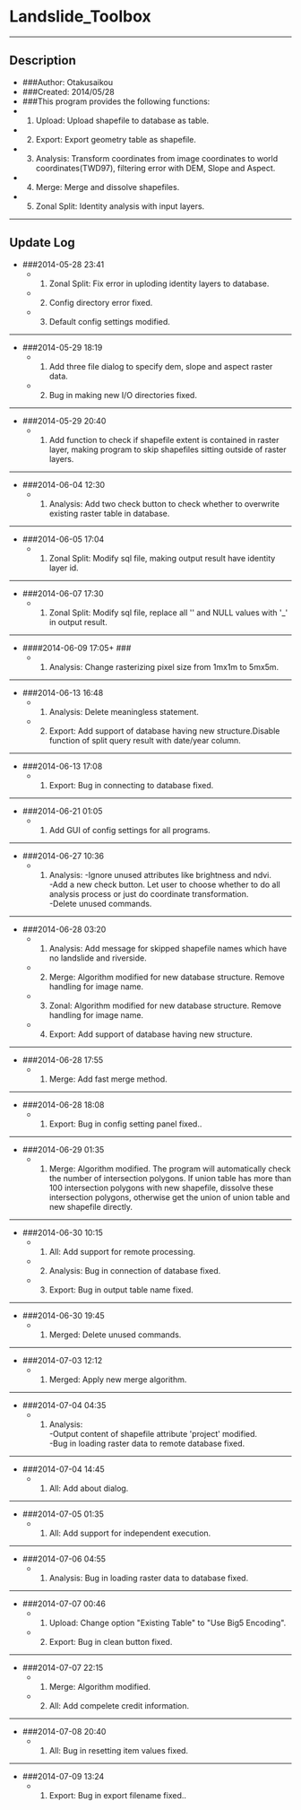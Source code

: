 Landslide_Toolbox
==========
***
Description
----------
 + ###Author: Otakusaikou  
 + ###Created: 2014/05/28  
 + ###This program provides the following functions:  
  + 1.  Upload: Upload shapefile to database as table.  
  + 2.  Export: Export geometry table as shapefile.  
  + 3.  Analysis: Transform coordinates from image coordinates to world     coordinates(TWD97), filtering error with DEM, Slope and Aspect.  
  + 4.  Merge: Merge and dissolve shapefiles.  
  + 5.  Zonal Split: Identity analysis with input layers.  

***
Update Log
----------
+ ###2014-05-28 23:41
    + 1.  Zonal Split: Fix error in uploding identity layers to database.  
    + 2.  Config directory error fixed.  
    + 3.  Default config settings modified.  

*** 
+ ###2014-05-29 18:19
    + 1.  Add three file dialog to specify dem, slope and aspect raster data.
    + 2.  Bug in making new I/O directories fixed.

***
+ ###2014-05-29 20:40
    + 1.  Add function to check if shapefile extent is contained in raster layer, making program to skip shapefiles sitting outside of raster layers.

***
+ ###2014-06-04 12:30
    + 1.  Analysis: Add two check button to check whether to overwrite existing raster table in database.   

***
+ ###2014-06-05 17:04
    + 1.  Zonal Split: Modify sql file, making output result have identity layer id.  

***
+ ###2014-06-07 17:30
    + 1.  Zonal Split: Modify sql file, replace all '<NONE>' and NULL values with '_' in output result.  

***
+ ####2014-06-09 17:05+ ###
    + 1.  Analysis: Change rasterizing pixel size from 1mx1m to 5mx5m.  

***
+ ###2014-06-13 16:48
    + 1.  Analysis: Delete meaningless statement.  
    + 2.  Export: Add support of database having new structure.Disable function of split query result with date/year column.  

***
+ ###2014-06-13 17:08
    + 1.  Export: Bug in connecting to database fixed.  

***
+ ###2014-06-21 01:05
    + 1.  Add GUI of config settings for all programs.  

***
+ ###2014-06-27 10:36
    + 1.  Analysis:
      -Ignore unused attributes like brightness and ndvi.  
      -Add a new check button. Let user to choose whether to do all analysis process or just do coordinate transformation.  
      -Delete unused commands.  

***
+ ###2014-06-28 03:20
    + 1.  Analysis: Add message for skipped shapefile names which have no landslide and riverside.  
    + 2.  Merge: Algorithm modified for new database structure. Remove handling for image name.  
    + 3.  Zonal: Algorithm modified for new database structure. Remove handling for image name.  
    + 4.  Export: Add support of database having new structure.  

***
+ ###2014-06-28 17:55
    + 1.  Merge: Add fast merge method.  

***
+ ###2014-06-28 18:08
    + 1.  Export: Bug in config setting panel fixed..  

***
+ ###2014-06-29 01:35
    + 1.  Merge: Algorithm modified. The program will automatically check the number of intersection polygons. If union table has more than 100 intersection polygons with new shapefile, dissolve these intersection polygons, otherwise get the union of union table and new shapefile directly.  

***
+ ###2014-06-30 10:15
    + 1.  All: Add support for remote processing.  
    + 2.  Analysis: Bug in connection of database fixed.  
    + 3.  Export: Bug in output table name fixed.  

***
+ ###2014-06-30 19:45
    + 1.  Merged: Delete unused commands.  

***
+ ###2014-07-03 12:12
    + 1.  Merged: Apply new merge algorithm.

***
+ ###2014-07-04 04:35
    + 1.  Analysis:   
      -Output content of shapefile attribute 'project' modified.   
      -Bug in loading raster data to remote database fixed.  

***
+ ###2014-07-04 14:45
    + 1.  All: Add about dialog.  

***
+ ###2014-07-05 01:35
    + 1.  All: Add support for independent execution.

***
+ ###2014-07-06 04:55
    + 1.  Analysis: Bug in loading raster data to database fixed.

***
+ ###2014-07-07 00:46
    + 1.  Upload: Change option "Existing Table" to "Use Big5 Encoding".  
    + 2.  Export: Bug in clean button fixed.  

***
+ ###2014-07-07 22:15
    + 1.  Merge: Algorithm modified.   
    + 2.  All: Add compelete credit information.  

***
+ ###2014-07-08 20:40
    + 1.  All: Bug in resetting item values fixed.  

***
+ ###2014-07-09 13:24
    + 1.  Export: Bug in export filename fixed..  
